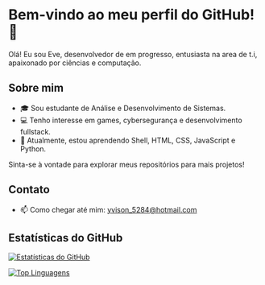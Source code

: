 # Bem-vindo ao meu perfil do GitHub! 👋

Olá! Eu sou Eve, desenvolvedor de em progresso, entusiasta na area de t.i, apaixonado por ciências e computação. 
## Sobre mim

- 🎓 Sou estudante de Análise e Desenvolvimento de Sistemas.
- 💻 Tenho interesse em games, cybersegurança e desenvolvimento fullstack.
- 🌱 Atualmente, estou aprendendo Shell, HTML, CSS, JavaScript e Python.


Sinta-se à vontade para explorar meus repositórios para mais projetos!

## Contato

- 📫 Como chegar até mim: yvison_5284@hotmail.com


## Estatísticas do GitHub

[![Estatísticas do GitHub](https://github-readme-stats.vercel.app/api?username=eve5284&theme=dark&show_icons=true)](https://github.com/anuraghazra/github-readme-stats)

[![Top Linguagens](https://github-readme-stats.vercel.app/api/top-langs/?username=eve5284&layout=compact&theme=dark&show_icons=true)](https://github.com/anuraghazra/github-readme-stats)

